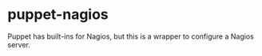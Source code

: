 puppet-nagios
=============

Puppet has built-ins for Nagios, but this is a wrapper to configure a Nagios
server.
